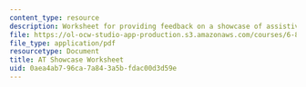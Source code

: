 ```yaml
---
content_type: resource
description: Worksheet for providing feedback on a showcase of assistive technology.
file: https://ol-ocw-studio-app-production.s3.amazonaws.com/courses/6-811-principles-and-practice-of-assistive-technology-fall-2014/0aea4ab796ca7a843a5bfdac00d3d59e_MIT6_811F14_AT_Showcase.pdf
file_type: application/pdf
resourcetype: Document
title: AT Showcase Worksheet
uid: 0aea4ab7-96ca-7a84-3a5b-fdac00d3d59e
---
```

